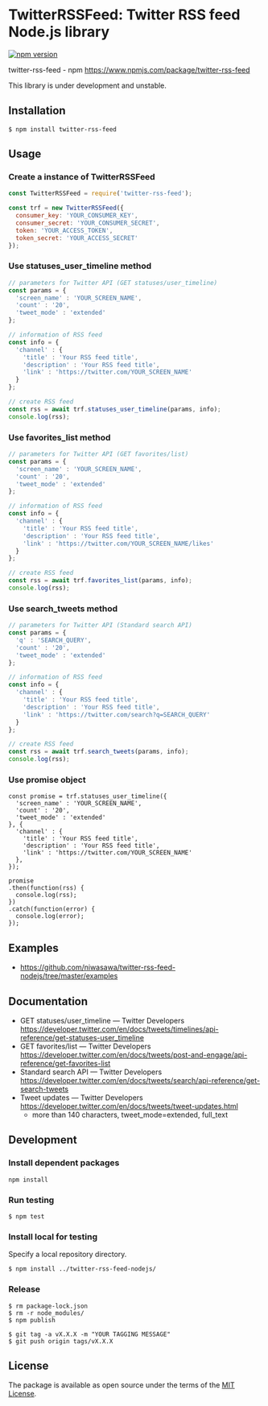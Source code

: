 # TwitterRSSFeed: Twitter RSS feed Node.js library

[![npm version](https://badge.fury.io/js/twitter-rss-feed.svg)](https://badge.fury.io/js/twitter-rss-feed)

twitter-rss-feed - npm https://www.npmjs.com/package/twitter-rss-feed

This library is under development and unstable.

## Installation

```
$ npm install twitter-rss-feed
```

## Usage

### Create a instance of TwitterRSSFeed

```node.js
const TwitterRSSFeed = require('twitter-rss-feed');

const trf = new TwitterRSSFeed({
  consumer_key: 'YOUR_CONSUMER_KEY',
  consumer_secret: 'YOUR_CONSUMER_SECRET',
  token: 'YOUR_ACCESS_TOKEN',
  token_secret: 'YOUR_ACCESS_SECRET'
});
```

### Use statuses_user_timeline method

```node.js
// parameters for Twitter API (GET statuses/user_timeline)
const params = {
  'screen_name' : 'YOUR_SCREEN_NAME',
  'count' : '20',
  'tweet_mode' : 'extended'
};

// information of RSS feed
const info = {
  'channel' : {
    'title' : 'Your RSS feed title',
    'description' : 'Your RSS feed title',
    'link' : 'https://twitter.com/YOUR_SCREEN_NAME'
  }
};

// create RSS feed
const rss = await trf.statuses_user_timeline(params, info);
console.log(rss);
```

### Use favorites_list method

```node.js
// parameters for Twitter API (GET favorites/list)
const params = {
  'screen_name' : 'YOUR_SCREEN_NAME',
  'count' : '20',
  'tweet_mode' : 'extended'
};

// information of RSS feed
const info = {
  'channel' : {
    'title' : 'Your RSS feed title',
    'description' : 'Your RSS feed title',
    'link' : 'https://twitter.com/YOUR_SCREEN_NAME/likes'
  }
};

// create RSS feed
const rss = await trf.favorites_list(params, info);
console.log(rss);
```

### Use search_tweets method

```node.js
// parameters for Twitter API (Standard search API)
const params = {
  'q' : 'SEARCH_QUERY',
  'count' : '20',
  'tweet_mode' : 'extended'
};

// information of RSS feed
const info = {
  'channel' : {
    'title' : 'Your RSS feed title',
    'description' : 'Your RSS feed title',
    'link' : 'https://twitter.com/search?q=SEARCH_QUERY'
  }
};

// create RSS feed
const rss = await trf.search_tweets(params, info);
console.log(rss);
```

### Use promise object

```nodejs
const promise = trf.statuses_user_timeline({
  'screen_name' : 'YOUR_SCREEN_NAME',
  'count' : '20',
  'tweet_mode' : 'extended'
}, {
  'channel' : {
    'title' : 'Your RSS feed title',
    'description' : 'Your RSS feed title',
    'link' : 'https://twitter.com/YOUR_SCREEN_NAME'
  },
});

promise
.then(function(rss) {
  console.log(rss);
})
.catch(function(error) {
  console.log(error);
});
```

## Examples

- https://github.com/niwasawa/twitter-rss-feed-nodejs/tree/master/examples

## Documentation

- GET statuses/user_timeline — Twitter Developers https://developer.twitter.com/en/docs/tweets/timelines/api-reference/get-statuses-user_timeline
- GET favorites/list — Twitter Developers https://developer.twitter.com/en/docs/tweets/post-and-engage/api-reference/get-favorites-list
- Standard search API — Twitter Developers https://developer.twitter.com/en/docs/tweets/search/api-reference/get-search-tweets
- Tweet updates — Twitter Developers https://developer.twitter.com/en/docs/tweets/tweet-updates.html
  - more than 140 characters, tweet_mode=extended, full_text

## Development

### Install dependent packages

```
npm install
```

### Run testing

```
$ npm test
```

### Install local for testing

Specify a local repository directory.

```
$ npm install ../twitter-rss-feed-nodejs/
```

### Release

```
$ rm package-lock.json
$ rm -r node_modules/
$ npm publish
```

```
$ git tag -a vX.X.X -m "YOUR TAGGING MESSAGE"
$ git push origin tags/vX.X.X
```

## License

The package is available as open source under the terms of the [MIT License](https://opensource.org/licenses/MIT).


